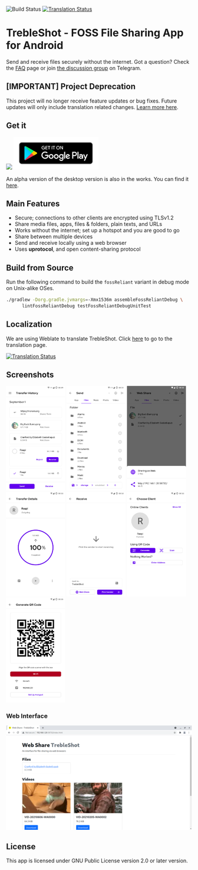 ![Build Status](https://github.com/trebleshot/android/actions/workflows/android-test.yml/badge.svg)
[![Translation Status](https://hosted.weblate.org/widgets/trebleshot/-/svg-badge.svg)](https://hosted.weblate.org/engage/trebleshot/)

# TrebleShot - FOSS File Sharing App for Android

Send and receive files securely without the internet. Got a question? Check the
[FAQ](https://github.com/genonbeta/TrebleShot/blob/master/FAQ.md) page or join
[the discussion group](https://t.me/trebleshot) on Telegram.

## [IMPORTANT] Project Deprecation

This project will no longer receive feature updates or bug fixes. Future updates will only include translation related changes. [Learn more here](https://github.com/orgs/trebleshot/projects).

## Get it

[<img src="https://f-droid.org/badge/get-it-on.png" width="230">](https://f-droid.org/packages/com.genonbeta.TrebleShot/)
[<img src="assets/google-play-badge.png" width="230">](https://play.google.com/store/apps/details?id=com.genonbeta.TrebleShot)

An alpha version of the desktop version is also in the works. You can find it
[here](https://github.com/trebleshot/desktop).

## Main Features

* Secure; connections to other clients are encrypted using TLSv1.2 
* Share media files, apps, files & folders, plain texts, and URLs
* Works without the internet; set up a hotspot and you are good to go
* Share between multiple devices
* Send and receive locally using a web browser
* Uses **uprotocol**, and open content-sharing protocol

## Build from Source

Run the following command to build the `fossReliant` variant in debug mode on Unix-alike OSes.

```sh
./gradlew -Dorg.gradle.jvmargs=-Xmx1536m assembleFossReliantDebug \ 
      lintFossReliantDebug testFossReliantDebugUnitTest
```

## Localization

We are using Weblate to translate TrebleShot. Click [here](https://hosted.weblate.org/engage/TrebleShot/) to go to the
translation page.

[![Translation Status](https://hosted.weblate.org/widgets/trebleshot/-/multi-auto.svg)](https://hosted.weblate.org/engage/TrebleShot/)

## Screenshots

[<img src="https://github.com/trebleshot/assets/blob/main/screenshots/android/shot1.png" width=160>](https://github.com/trebleshot/assets/blob/main/screenshots/android/shot1.png)
[<img src="https://github.com/trebleshot/assets/blob/main/screenshots/android/shot2.png" width=160>](https://github.com/trebleshot/assets/blob/main/screenshots/android/shot2.png)
[<img src="https://github.com/trebleshot/assets/blob/main/screenshots/android/shot3.png" width=160>](https://github.com/trebleshot/assets/blob/main/screenshots/android/shot3.png)
[<img src="https://github.com/trebleshot/assets/blob/main/screenshots/android/shot4.png" width=160>](https://github.com/trebleshot/assets/blob/main/screenshots/android/shot4.png)
[<img src="https://github.com/trebleshot/assets/blob/main/screenshots/android/shot5.png" width=160>](https://github.com/trebleshot/assets/blob/main/screenshots/android/shot5.png)
[<img src="https://github.com/trebleshot/assets/blob/main/screenshots/android/shot6.png" width=160>](https://github.com/trebleshot/assets/blob/main/screenshots/android/shot6.png)
[<img src="https://github.com/trebleshot/assets/blob/main/screenshots/android/shot7.png" width=160>](https://github.com/trebleshot/assets/blob/main/screenshots/android/shot7.png)

### Web Interface

[![Web Interface](https://github.com/trebleshot/assets/blob/main/screenshots/android/web1.png)](https://github.com/trebleshot/assets/blob/main/screenshots/android/web1.png)

## License

This app is licensed under GNU Public License version 2.0 or later version.
